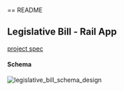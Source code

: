 == README
## Legislative Bill - Rail App
[project spec](https://docs.google.com/document/d/1pIrPAg16L03pCIFQp1vKvnDe6eG8SdU3c3eTxKul1XU/edit)
#### Schema
![legislative_bill_schema_design](https://cloud.githubusercontent.com/assets/8459012/20871138/5549723e-ba4f-11e6-882d-e44c521a388c.png)
